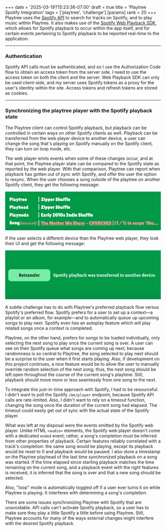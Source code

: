 +++
date = '2025-03-19T15:23:36-07:00'
draft = true
title = 'Playtree Spotify Integration'
tags = ['playtree', 'challenge']
[params]
    rank = 20
+++
Playtree uses the [Spotify API](https://developer.spotify.com/documentation/web-api) to search for tracks on Spotify, and to play music within Playtree. It also makes use of the [Spotify Web Playback SDK](https://developer.spotify.com/documentation/web-playback-sdk), which allows for Spotify playback to occur within the app itself, and for certain events pertaining to Spotify playback to be reported real-time to the application.

---

### Authentication

Spotify API calls must be authenticated, and so I use the Authorization Code flow to obtain an access token from the server side. I need to use the access token on both the client and the server. Web Playback SDK can only be used client-side, and my server uses Spotify tokens as a proxy for the user's identity within the site. Access tokens and refresh tokens are stored as cookies.

---

### Synchronizing the playtree player with the Spotify playback state

The Playtree client can control Spotify playback, but playback can be controlled in certain ways on other Spotify clients as well. Playback can be transferred from the web player device to another device, a user can change the song that's playing on Spotify manually on the Spotify client, they can turn on loop mode, etc.

The web player emits events when some of these changes occur, and at that point, the Playtree player state can be compared to the Spotify state as reported by the web player. With that comparison, Playtree can report when playback has gotten out of sync with Spotify, and offer the user the option to resync. When the user chooses a song outside of the playtree on another Spotify client, they get the following message:

![medium](song-desync.png)

If the user selects a different device than the Playtree web player, they look their UI and get the following message:

![medium](device-transfer.png)

A subtle challenge has to do with Playtree's preferred playback flow versus Spotify's preferred flow. Spotify prefers for a user to set up a context—a playlist or an album, for example—and to automatically queue up upcoming songs to play next. Spotify even has an autoplay feature which will play related songs once a context is completed.

Playtree, on the other hand, prefers for songs to be loaded individually, only selecting the next song to play once the current song is over. A user can see on their Spotify queue what songs are coming up next; because randomness is so central to Playtree, the song selected to play next should be a surprise to the user when it first starts playing. Also, if development on this project continues, a nice feature would be to allow the user to manually override random selection of the next song; thus, the next song should be left open throughout the course of the current song's playtime. Still, playback should move more or less seamlessly from one song to the next.

To integrate this just-in-time approach with Spotify, I had to be resourceful. I didn't want to poll the Spotify `/me/player` endpoint, because Spotify API calls are rate-limited. Also, I didn't want to rely on a timeout function, changing the song once the duration of the current song had elapsed. The timeout could easily get out of sync with the actual state of the Spotify player.

What was left at my disposal were the events emitted by the Spotify web player. Unlike HTML `<audio>` elements, the Spotify web player doesn't come with a dedicated `ended` event; rather, a song's completion must be inferred from other properties of playback. Certain features reliably correlated with a track's completion: the same song would be playing, except its playback would be reset to 0 and playback would be paused. I also store a timestamp on the Playtree playhead of the last time synchronized playback on a song was started. If the time elapsed since starting playback matches the time remaining on the current song, and a playback event with the right features is received, it is inferred that the song is over and that a new song should be selected.

Also, "loop" mode is automatically toggled off if a user ever turns it on while Playtree is playing. It interferes with determining a song's completion.

There are some issues synchronizing Playtree with Spotify that are unavoidable. API calls can't activate Spotify playback, so a user has to make sure they play a little Spotify a little before using Playtree. Still, Playtree accounts for many of the ways external changes might interfere with the desired Spotify playback.
